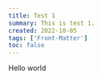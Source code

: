 ```yaml
---
title: Test 1
summary: This is test 1.
created: 2022-10-05
tags: ['Front-Matter']
toc: false
---
```


Hello world
